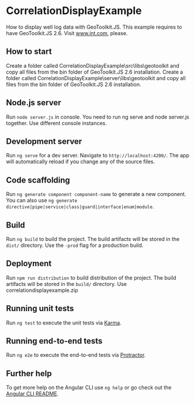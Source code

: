 # CorrelationDisplayExample

How to display well log data with GeoToolkit.JS. This example requires to have GeoToolkit.JS 2.6. Visit www.int.com, please.
## How to start 

Create a folder called CorrelationDisplayExample\src\libs\geotoolkit and copy all files from the bin folder of GeoToolkit.JS 2.6 installation. 
Create a folder called CorrelationDisplayExample\server\libs\geotoolkit and copy all files from the bin folder of GeoToolkit.JS 2.6 installation. 

## Node.js server

Run `node server.js` in console. You need to run ng serve and node server.js together. Use different console instances. 

## Development server

Run `ng serve` for a dev server. Navigate to `http://localhost:4200/`. The app will automatically reload if you change any of the source files.

## Code scaffolding

Run `ng generate component component-name` to generate a new component. You can also use `ng generate directive|pipe|service|class|guard|interface|enum|module`.

## Build

Run `ng build` to build the project. The build artifacts will be stored in the `dist/` directory. Use the `-prod` flag for a production build.

## Deployment

Run `npm run distribution` to build distribution of the project. The build artifacts will be stored in the `build/` directory. Use correlationdisplayexample.zip

## Running unit tests

Run `ng test` to execute the unit tests via [Karma](https://karma-runner.github.io).

## Running end-to-end tests

Run `ng e2e` to execute the end-to-end tests via [Protractor](http://www.protractortest.org/).

## Further help

To get more help on the Angular CLI use `ng help` or go check out the [Angular CLI README](https://github.com/angular/angular-cli/blob/master/README.md).
